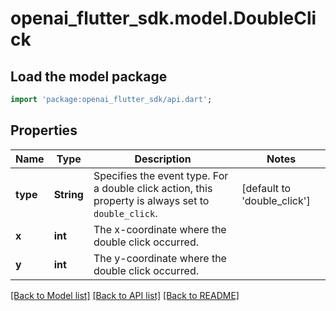 # openai_flutter_sdk.model.DoubleClick

## Load the model package
```dart
import 'package:openai_flutter_sdk/api.dart';
```

## Properties
Name | Type | Description | Notes
------------ | ------------- | ------------- | -------------
**type** | **String** | Specifies the event type. For a double click action, this property is  always set to `double_click`.  | [default to 'double_click']
**x** | **int** | The x-coordinate where the double click occurred.  | 
**y** | **int** | The y-coordinate where the double click occurred.  | 

[[Back to Model list]](../README.md#documentation-for-models) [[Back to API list]](../README.md#documentation-for-api-endpoints) [[Back to README]](../README.md)


